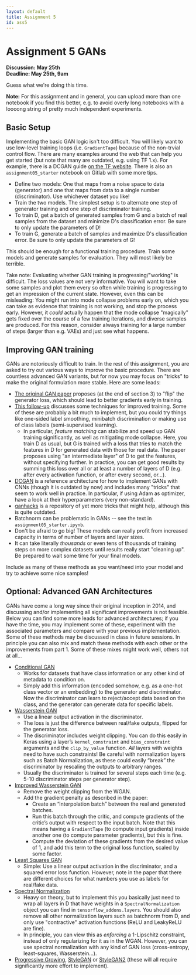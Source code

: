 ```yaml
---
layout: default
title: Assignment 5
id: ass5
---
```



# Assignment 5 GANs
**Discussion: May 25th**  
**Deadline: May 25th, 9am**  

Guess what we're doing this time.

**Note:** For this assignment and in general, you can upload more than one notebook
if you find this better, e.g. to avoid overly long notebooks with a loooong string
of pretty much independent experiments.


## Basic Setup

Implementing the basic GAN logic isn't too difficult. You will likely want to
use low-level training loops (i.e. `GradientTape`) because of the non-trvial
control flow. There are many examples around the web that can help you get
started (but note that many are outdated, e.g. using TF 1.x).
For example, there is a DCGAN guide
[on the TF website](https://www.tensorflow.org/tutorials/generative/dcgan).
There is also an `assignment05_starter` notebook on Gitlab with some more tips.
- Define two models: One that maps from a noise space to data (generator) and
one that maps from data to a single number (discriminator). Use whichever dataset
you like!
- Train the two models. The simplest setup is to alternate one step of generator
training and one step of discriminator training.
- To train D, get a batch of generated samples from G and a batch of real samples
from the dataset and minimize D's classification error. Be sure to only
update the parameters of D!
- To train G, generate a batch of samples 
and maximize D's classification error. Be sure to only update the parameters of
G!

This should be enough for a functional training procedure. Train some models and
generate samples for evaluation. They will most likely be terrible.

Take note: Evaluating whether GAN training is progressing/"working" is 
difficult. The loss values are not very informative. You will want
to take some samples and plot them every so often while training is progressing
to get an impression of the current state. However, even this can be misleading:
You might run into mode collapse problems early on, which you can take as
evidence that training is not working, and stop the process early. However, it
_could_ actually happen that the mode collapse "magically" gets fixed over the
course of a few training iterations, and diverse samples are produced. For this
reason, consider always training for a large number of steps (larger than e.g.
VAEs) and just see what happens.


## Improving GAN training

GANs are notoriously difficult to train. In the rest of this assignment, you are
asked to try out various ways to improve the basic procedure. There are countless
advanced GAN variants, but for now you may focus on "tricks" to make the original
formulation more stable. Here are some leads:
- [The original GAN paper](https://papers.nips.cc/paper/5423-generative-adversarial-nets.pdf)
proposes (at the end of section 3) to "flip" the generator loss, which should
lead to better gradients early in training.
- [This follow-up](https://arxiv.org/pdf/1606.03498.pdf) discusses some techniques
for improved training. Some of these are probably a bit much to implement, but
you could try things like one-sided label smoothing, minibatch discrimination or
 making use of class labels (semi-supervised learning).
  - In particular, _feature matching_ can stabilize and speed up GAN training
    significantly, as well as mitigating mode collapse. Here, you train D as usual,
    but G is trained with a loss that tries to match the features in D for generated
    data with those for real data. The paper proposes using "an intermediate layer"
    of D to get the features, without specifying further. In practice, you can
    get good results by summing this loss over all or at least a number of layers
    of D (e.g. after every activation function, or after every second, or...).
- [DCGAN](https://arxiv.org/pdf/1511.06434.pdf) is a reference architecture for
how to implement GANs with CNNs (though it is outdated by now)
  and includes many "tricks" that seem to work well
in practice. In particular, if using Adam as optimizer, have a look at their
hyperparameters (very non-standard).
- [ganhacks](https://github.com/soumith/ganhacks) is a repository of yet more
tricks that might help, although this is quite outdated.
- Batchnorm can be problematic in GANs -- see the text in `assignment05_starter.ipynb`.
- Don't be afraid to go big! These models can really profit from increased capacity
in terms of number of layers and layer sizes.
- It can take literally _thousands_ or even tens of thousands of training steps 
on more complex datasets until results really start "cleaning up". Be prepared to
  wait some time for your final models.

Include as many of these methods as you want/need into your model and try to
achieve some nice samples!


## Optional: Advanced GAN Architectures

GANs have come a long way since their original inception in 2014, and discussing
and/or implementing all significant improvements is not feasible. Below you can
find some more leads for advanced architectures; if you have the time, you may implement some of these, 
experiment with the associated parameters and compare with your previous implementation.
Some of these methods may be discussed in class in future sessions.
In principle you can also mix and match these methods with each other or the
improvements from part 1. Some of these mixes might work well, others not at all...

- [Conditional GAN](https://arxiv.org/pdf/1411.1784.pdf)
  - Works for datasets that have class information or any other kind of metadata
  to condition on.
  - Simply add this information (encoded somehow, e.g. as a one-hot class vector
    or an embedding) to the generator and discriminator. Now the discriminator can
    learn to reject/accept data based on the class, and the generator can generate
    data for specific labels.
- [Wasserstein GAN](https://arxiv.org/pdf/1701.07875.pdf)
  - Use a linear output activation in the discriminator.
  - The loss is just the difference between real/fake outputs, 
    flipped for the generator loss.
  - The discriminator includes weight clipping. 
    You can do this easily in Keras using a layer’s `kernel_constraint` and 
    `bias_constraint` arguments and the `clip_by_value` function. 
    _All_ layers with weights need to have such constraints! 
    Be careful with normalization layers such as Batch Normalization, as these 
    could easily “break” the discriminator by rescaling the outputs to arbitrary ranges.
  - Usually the discriminator is trained for several steps each time (e.g. 5-10 
    discriminator steps per generator step).  
- [Improved Wasserstein GAN](https://arxiv.org/pdf/1704.00028.pdf)
  - Remove the weight clipping from the WGAN.
  - Add the gradient penalty as described in the paper:
    - Create an “interpolation batch” between the real and generated batches.
    - Run this batch through the critic, and compute gradients of the critic’s 
      output with respect to the input batch. 
      Note that this means having a `GradientTape` (to compute input gradients) 
      inside another one (to compute parameter gradients), but this is fine.
    - Compute the deviation of these gradients from the desired value of 1, and 
      add this term to the original loss function, scaled by some factor.  
- [Least Squares GAN](https://arxiv.org/pdf/1611.04076.pdf)
  - Simple: Use a linear output activation in the discriminator, and a squared
  error loss function. However, note in the paper that there are different choices
    for what numbers you use as labels for real/fake data.
- [Spectral Normalization](https://arxiv.org/pdf/1802.05957.pdf)
  - Heavy on theory, but to implement this you basically just need to wrap all
  layers in D that have weights in a `SpectralNormalization` object you can find
    in `tensorflow_addons.layers`. You should also remove all other normalization
    layers such as batchnorm from D, and only use "contractive" activation
    functions (ReLU and LeakyReLU are fine).
  - In principle, you can view this as _enforcing_ a 1-Lipschitz constraint,
  instead of only regularizing for it as in the WGAN. However, you can use spectral
    normalization with any kind of GAN loss (cross-entropy, least-squares, Wasserstein...).
- [Progressive Growing](https://arxiv.org/abs/1710.10196),
  [StyleGAN](https://arxiv.org/abs/1812.04948) or 
  [StyleGAN2](https://arxiv.org/abs/1912.04958) (these will all require 
  significantly more effort to implement).
